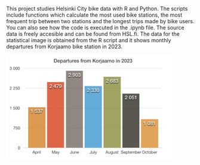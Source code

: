 This project studies Helsinki City bike data with R and Python. The scripts include functions which calculate the most used bike stations, the most frequent trip between two stations and the longest trips made by bike users. You can also see how the code is executed in the .ipynb file. The source data is freely accesible and can be found from HSL.fi. The data for the statistical image is obtained from the R script and it shows monthly departures from Korjaamo bike station in 2023.

<img src="korjaamo_departures.png" alt="korjaamo_departures" width="450"/>
